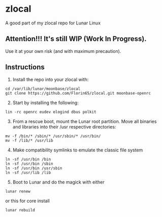 # zlocal
A good part of my zlocal repo for Lunar Linux

## Attention!!! It's still WIP (Work In Progress).
Use it at your own risk (and with maximum precaution).

## Instructions

1. Install the repo into your zlocal with:
```
cd /var/lib/lunar/moonbase/zlocal
git clone https://github.com/Florin65/zlocal.git moonbase-openrc
```

2. Start by installing the following:
```
lin -rc openrc eudev elogind dbus polkit
```

3. From a rescue boot, mount the Lunar root partition.
Move all binaries and libraries into their /usr respective directories:
```
mv -f /bin/* /sbin/* /usr/sbin/* /usr/bin/
mv -f /lib/* /usr/lib
```

4. Make compatibility symlinks to emulate the classic file system
```
ln -sf /usr/bin /bin
ln -sf /usr/bin /sbin
ln -sf /usr/bin /usr/sbin
ln -sf /usr/lib /lib
```

5. Boot to Lunar and do the magick with either
```
lunar renew
```

or this for core install

```
lunar rebuild
```
